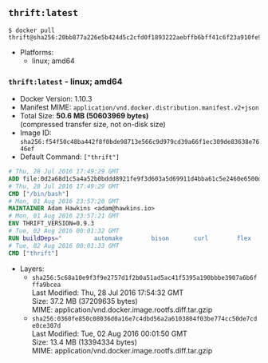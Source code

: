 ## `thrift:latest`

```console
$ docker pull thrift@sha256:20bb877a226e5b424d5c2cfd0f1893222aebffb6bff41c6f23a910fe952f9954
```

-	Platforms:
	-	linux; amd64

### `thrift:latest` - linux; amd64

-	Docker Version: 1.10.3
-	Manifest MIME: `application/vnd.docker.distribution.manifest.v2+json`
-	Total Size: **50.6 MB (50603969 bytes)**  
	(compressed transfer size, not on-disk size)
-	Image ID: `sha256:f54f50c48ba442f8f0bde98713e566c9d979cd39a66f1ec309de83638e7646ef`
-	Default Command: `["thrift"]`

```dockerfile
# Thu, 28 Jul 2016 17:49:29 GMT
ADD file:0d2a68d1c5a4a52b0bddd8921fe9f3d603a5d69911d4bba61c5e2460e6500d76 in /
# Thu, 28 Jul 2016 17:49:29 GMT
CMD ["/bin/bash"]
# Mon, 01 Aug 2016 23:57:20 GMT
MAINTAINER Adam Hawkins <adam@hawkins.io>
# Mon, 01 Aug 2016 23:57:21 GMT
ENV THRIFT_VERSION=0.9.3
# Tue, 02 Aug 2016 00:01:32 GMT
RUN buildDeps=" 		automake 		bison 		curl 		flex 		g++ 		libboost-dev 		libboost-filesystem-dev 		libboost-program-options-dev 		libboost-system-dev 		libboost-test-dev 		libevent-dev 		libssl-dev 		libtool 		make 		pkg-config 	"; 	apt-get update && apt-get install -y --no-install-recommends $buildDeps && rm -rf /var/lib/apt/lists/* 	&& curl -sSL "http://apache.mirrors.spacedump.net/thrift/$THRIFT_VERSION/thrift-$THRIFT_VERSION.tar.gz" -o thrift.tar.gz 	&& mkdir -p /usr/src/thrift 	&& tar zxf thrift.tar.gz -C /usr/src/thrift --strip-components=1 	&& rm thrift.tar.gz 	&& cd /usr/src/thrift 	&& ./configure  --without-python --without-cpp 	&& make 	&& make install 	&& cd / 	&& rm -rf /usr/src/thrift 	&& curl -k -sSL "https://storage.googleapis.com/golang/go1.4.linux-amd64.tar.gz" -o go.tar.gz 	&& tar xzf go.tar.gz 	&& rm go.tar.gz 	&& cp go/bin/gofmt /usr/bin/gofmt 	&& rm -rf go 	&& apt-get purge -y --auto-remove $buildDeps
# Tue, 02 Aug 2016 00:01:33 GMT
CMD ["thrift"]
```

-	Layers:
	-	`sha256:5c68a10e9f3f9e2757d1f2b0a51ad5ac41f5395a190bbbe3907a6b6fffa9bcea`  
		Last Modified: Thu, 28 Jul 2016 17:54:32 GMT  
		Size: 37.2 MB (37209635 bytes)  
		MIME: application/vnd.docker.image.rootfs.diff.tar.gzip
	-	`sha256:0360fe850c08036d0a16e7c4dbd56a2a6103804f03be774cc50de7cde0ce307d`  
		Last Modified: Tue, 02 Aug 2016 00:01:50 GMT  
		Size: 13.4 MB (13394334 bytes)  
		MIME: application/vnd.docker.image.rootfs.diff.tar.gzip
